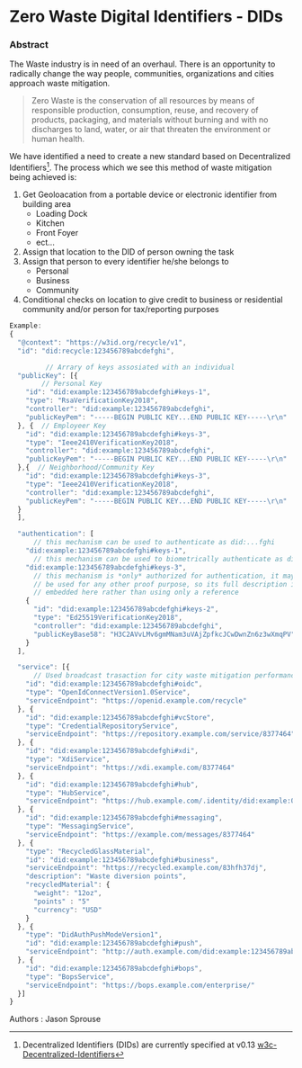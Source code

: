 # Zero Waste Digital Identifiers - DIDs

### Abstract

The Waste industry is in need of an overhaul.  There is an opportunity to radically change the way people, communities, organizations and cities approach waste mitigation.  

> Zero Waste is the conservation of all resources by means of responsible production, consumption, reuse, and recovery of products, packaging, and materials without burning and with no discharges to land, water, or air that threaten the environment or human health. 
 
We have identified a need to create a new standard based on Decentralized Identifiers[^1]. The process which we see this method of waste mitigation being achieved is: 

1. Get Geoloacation from a portable device or electronic identifier from building area
	+ Loading Dock
	+ Kitchen
	+ Front Foyer
	+ ect...  
2. Assign that location to the DID of person owning the task
3. Assign that person to every identifier he/she belongs to
	+ Personal
	+ Business
	+ Community
4. Conditional checks on location to give credit to business or residential community and/or person for tax/reporting purposes


```javascript
Example: 
{
  "@context": "https://w3id.org/recycle/v1",
  "id": "did:recycle:123456789abcdefghi",

	     // Arrary of keys assosiated with an individual
  "publicKey": [{
		// Personal Key
    "id": "did:example:123456789abcdefghi#keys-1",
    "type": "RsaVerificationKey2018",
    "controller": "did:example:123456789abcdefghi",
    "publicKeyPem": "-----BEGIN PUBLIC KEY...END PUBLIC KEY-----\r\n"
  }, { 	// Employeer Key
    "id": "did:example:123456789abcdefghi#keys-3",
    "type": "Ieee2410VerificationKey2018",
    "controller": "did:example:123456789abcdefghi",
    "publicKeyPem": "-----BEGIN PUBLIC KEY...END PUBLIC KEY-----\r\n"
  },{  // Neighborhood/Community Key
    "id": "did:example:123456789abcdefghi#keys-3",
    "type": "Ieee2410VerificationKey2018",
    "controller": "did:example:123456789abcdefghi",
    "publicKeyPem": "-----BEGIN PUBLIC KEY...END PUBLIC KEY-----\r\n"
  }
  ],

  "authentication": [
      // this mechanism can be used to authenticate as did:...fghi
    "did:example:123456789abcdefghi#keys-1",
      // this mechanism can be used to biometrically authenticate as did:...fghi
    "did:example:123456789abcdefghi#keys-3",
	  // this mechanism is *only* authorized for authentication, it may not
	  // be used for any other proof purpose, so its full description is
	  // embedded here rather than using only a reference
    {
      "id": "did:example:123456789abcdefghi#keys-2",
      "type": "Ed25519VerificationKey2018",
      "controller": "did:example:123456789abcdefghi",
      "publicKeyBase58": "H3C2AVvLMv6gmMNam3uVAjZpfkcJCwDwnZn6z3wXmqPV"
    }
  ],

  "service": [{
      // Used broadcast trasaction for city waste mitigation performance 
    "id": "did:example:123456789abcdefghi#oidc",
    "type": "OpenIdConnectVersion1.0Service",
    "serviceEndpoint": "https://openid.example.com/recycle"
  }, {
    "id": "did:example:123456789abcdefghi#vcStore",
    "type": "CredentialRepositoryService",
    "serviceEndpoint": "https://repository.example.com/service/8377464"
  }, {
    "id": "did:example:123456789abcdefghi#xdi",
    "type": "XdiService",
    "serviceEndpoint": "https://xdi.example.com/8377464"
  }, {
    "id": "did:example:123456789abcdefghi#hub",
    "type": "HubService",
    "serviceEndpoint": "https://hub.example.com/.identity/did:example:0123456789abcdef/"
  }, {
    "id": "did:example:123456789abcdefghi#messaging",
    "type": "MessagingService",
    "serviceEndpoint": "https://example.com/messages/8377464"
  }, {
    "type": "RecycledGlassMaterial",
    "id": "did:example:123456789abcdefghi#business",
    "serviceEndpoint": "https://recycled.example.com/83hfh37dj",
    "description": "Waste diversion points",
    "recycledMaterial": {
      "weight": "12oz",
      "points" : "5"
      "currency": "USD"
    }
  }, {
    "type": "DidAuthPushModeVersion1",
    "id": "did:example:123456789abcdefghi#push",
    "serviceEndpoint": "http://auth.example.com/did:example:123456789abcdefghi"
  }, {
    "id": "did:example:123456789abcdefghi#bops",
    "type": "BopsService",
    "serviceEndpoint": "https://bops.example.com/enterprise/"
  }]
}
```



Authors
:  Jason Sprouse

[^1]: Decentralized Identifiers (DIDs) are currently specified at v0.13 [w3c-Decentralized-Identifiers](https://w3c-ccg.github.io/did-spec/)
<!--stackedit_data:
eyJoaXN0b3J5IjpbMTQxMzA0NTU4LC0xOTcwNjQ3NDQwXX0=
-->